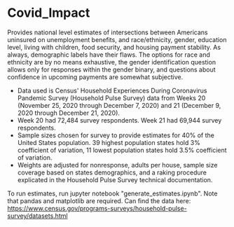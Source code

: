 # Covid_Impact
Provides national level estimates of intersections between Americans uninsured on unemployment benefits, and race/ethnicity, gender, education level, living with children, food security, and housing payment stability. As always, demographic labels have their flaws. The options for race and ethnicity are by no means exhaustive, the gender identification question allows only for responses within the gender binary, and questions about confidence in upcoming payments are somewhat subjective.
- Data used is Census' Household Experiences During Coronavirus Pandemic Survey (Household Pulse Survey) data from Weeks 20 (November 25, 2020 through December 7, 2020) and 21 (December 9, 2020 through December 21, 2020).
- Week 20 had 72,484 survey respondents. Week 21 had 69,944 survey respondents.
- Sample sizes chosen for survey to provide estimates for 40% of the United States population. 39 highest population states hold 3% coefficient of variation, 11 lowest population states hold 3.5% coefficient of variation.
- Weights are adjusted for nonresponse, adults per house, sample size coverage based on states demographics, and a raking procedure explicated in the Household Pulse Survey technical documentation.

To run estimates, run jupyter notebook "generate_estimates.ipynb". Note that pandas and matplotlib are required.
Can find the data here: https://www.census.gov/programs-surveys/household-pulse-survey/datasets.html 
